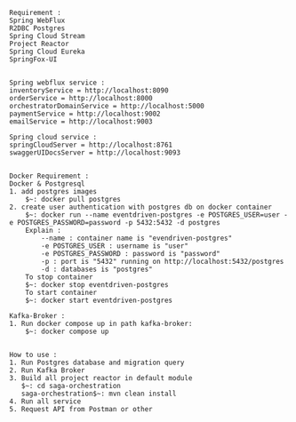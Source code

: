     Requirement :
    Spring WebFlux
    R2DBC Postgres
    Spring Cloud Stream
    Project Reactor
    Spring Cloud Eureka
    SpringFox-UI


    Spring webflux service :
    inventoryService = http://localhost:8090
    orderService = http://localhost:8000
    orchestratorDomainService = http://localhost:5000
    paymentService = http://localhost:9002
    emailService = http://localhost:9003
    
    Spring cloud service :
    springCloudServer = http://localhost:8761
    swaggerUIDocsServer = http://localhost:9093

    
    Docker Requirement : 
    Docker & Postgresql
    1. add postgres images
        $~: docker pull postgres
    2. create user authentication with postgres db on docker container
        $~: docker run --name eventdriven-postgres -e POSTGRES_USER=user -e POSTGRES_PASSWORD=password -p 5432:5432 -d postgres
        Explain :
            --name : container name is "evendriven-postgres"
            -e POSTGRES_USER : username is "user"
            -e POSTGRES_PASSWORD : password is "password"
            -p : port is "5432" running on http://localhost:5432/postgres
            -d : databases is "postgres"
        To stop container
        $~: docker stop eventdriven-postgres
        To start container
        $~: docker start eventdriven-postgres

    Kafka-Broker :
    1. Run docker compose up in path kafka-broker:
        $~: docker compose up


    How to use :
    1. Run Postgres database and migration query
    2. Run Kafka Broker
    3. Build all project reactor in default module 
       $~: cd saga-orchestration
       saga-orchestration$~: mvn clean install
    4. Run all service
    5. Request API from Postman or other